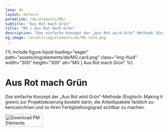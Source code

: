 ```yaml
---
lang: de
layout: default
permalink: /de/elements/MG/
subtitle: "Aus Rot mach Grün"
title: "MG | Aus Rot mach Grün"
description: "Das einfache Konzept der „Aus Rot wird Grün“-Methode (Englisch: Making it green) zur Projektsteuerung besteht darin, die Arbeitspakete farblich zu kennzeichnen und so ihren Fertigstellungsgrad sichtbar zu machen."
og_image: /assets/img/elements/de/MG.card.png
---
```


{% include figure.liquid loading="eager" path="assets/img/elements/de/MG.card.png" class="img-fluid" width="300" height="300" alt="MG | Aus Rot mach Grün" %}

# Aus Rot mach Grün

Das einfache Konzept der „Aus Rot wird Grün“-Methode (Englisch: Making it green) zur Projektsteuerung besteht darin, die Arbeitspakete farblich zu kennzeichnen und so ihren Fertigstellungsgrad sichtbar zu machen.

<a href="https://apps.apple.com/app/apple-store/id6738084498?pt=127441684&ct=website&mt=8">
  <img src="{{ "assets/img/en/appstore.png" | relative_url }}" width="120" height="40" alt="Download PM Elements">
</a>
